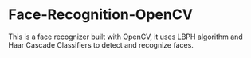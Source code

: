 # Face-Recognition-OpenCV

This is a face recognizer built with OpenCV, it uses LBPH algorithm and Haar Cascade Classifiers to detect and recognize faces.
